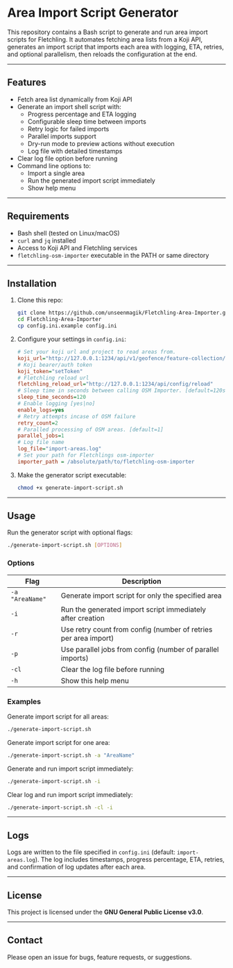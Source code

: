 # Area Import Script Generator

This repository contains a Bash script to generate and run area import scripts for Fletchling. It automates fetching area lists from a Koji API, generates an import script that imports each area with logging, ETA, retries, and optional parallelism, then reloads the configuration at the end.

---

## Features

- Fetch area list dynamically from Koji API
- Generate an import shell script with:
  - Progress percentage and ETA logging
  - Configurable sleep time between imports
  - Retry logic for failed imports
  - Parallel imports support
  - Dry-run mode to preview actions without execution
  - Log file with detailed timestamps
- Clear log file option before running
- Command line options to:
  - Import a single area
  - Run the generated import script immediately
  - Show help menu

---

## Requirements

- Bash shell (tested on Linux/macOS)
- `curl` and `jq` installed
- Access to Koji API and Fletchling services
- `fletchling-osm-importer` executable in the PATH or same directory

---

## Installation

1. Clone this repo:
   ```bash
   git clone https://github.com/unseenmagik/Fletchling-Area-Importer.git
   cd Fletchling-Area-Importer
   cp config.ini.example config.ini
   ```

2. Configure your settings in `config.ini`:
      ```ini
   # Set your koji url and project to read areas from.   
   koji_url="http://127.0.0.1:1234/api/v1/geofence/feature-collection/{project}"
   # Koji bearer/auth token  
   koji_token="setToken"
   # Fletchling reload url
   fletchling_reload_url="http://127.0.0.1:1234/api/config/reload"
   # Sleep time in seconds between calling OSM Importer. [default=120s]
   sleep_time_seconds=120
   # Enable logging [yes|no]
   enable_logs=yes
   # Retry attempts incase of OSM failure
   retry_count=2
   # Paralled processing of OSM areas. [default=1]
   parallel_jobs=1
   # Log file name
   log_file="import-areas.log"
   # Set your path for Fletchlings osm-importer
   importer_path = /absolute/path/to/fletchling-osm-importer
   ```

4. Make the generator script executable:
   ```bash
   chmod +x generate-import-script.sh
   ```

---

## Usage

Run the generator script with optional flags:

```bash
./generate-import-script.sh [OPTIONS]
```

### Options

| Flag         | Description                                                                                      |
|--------------|------------------------------------------------------------------------------------------------|
| `-a "AreaName"` | Generate import script for only the specified area                                            |
| `-i`         | Run the generated import script immediately after creation                                      |
| `-r`         | Use retry count from config (number of retries per area import)                                |
| `-p`         | Use parallel jobs from config (number of parallel imports)                                     |
| `-cl`        | Clear the log file before running                                                              |
| `-h`         | Show this help menu                                                                             |

### Examples

Generate import script for all areas:

```bash
./generate-import-script.sh
```

Generate import script for one area:

```bash
./generate-import-script.sh -a "AreaName"
```

Generate and run import script immediately:

```bash
./generate-import-script.sh -i
```

Clear log and run import script immediately:

```bash
./generate-import-script.sh -cl -i
```

---

## Logs

Logs are written to the file specified in `config.ini` (default: `import-areas.log`). The log includes timestamps, progress percentage, ETA, retries, and confirmation of log updates after each area.

---

## License

This project is licensed under the **GNU General Public License v3.0**.

---

## Contact

Please open an issue for bugs, feature requests, or suggestions.

